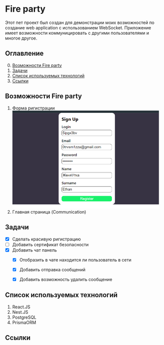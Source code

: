 # Fire party
Этот пет проект был создан для демонстрации моих возможностей по создание web application с использованием WebSocket.
Приложение имеет возможности коммуницировать с другими пользователями и многое другое.


## Оглавление

0. [Возможности Fire party](#Возможности)
1. [Задачи](#Задачи)
2. [Список используемых технологий](#СписокТехнологий)
3. [Ссылки](#Ссылки)


## Возможности Fire party

1. Форма ригистрации
![Alt-текст](./docs/register_form.png "Форма ригистрации")
1. Главная страница (Communication)

## Задачи
- [x] Сделать красивую ригистрацию
- [ ] Добавить сертификат безопасности
- [x] Добавить чат панель
  - [x] Отобразить в чате находится ли пользователь в сети
  - [x] Добавить отправка сообщений
  - [x] Добавить возможность удалить сообщение


## Список используемых технологий
1. React.JS
2. Nest.JS
3. PostgreSQL
4. PrismaORM

## Ссылки